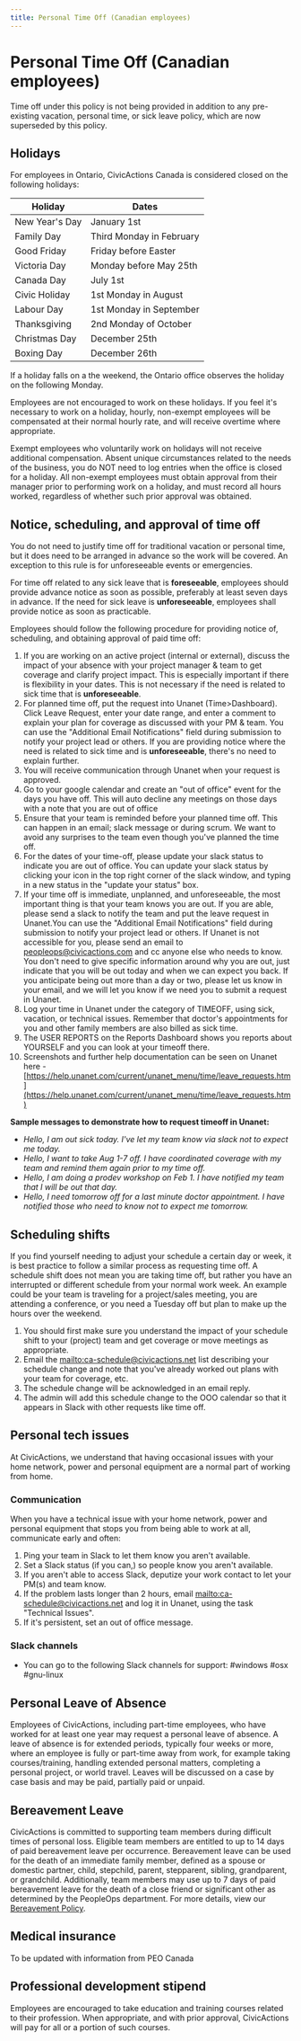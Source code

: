 ```yaml
---
title: Personal Time Off (Canadian employees)
---
```


# Personal Time Off (Canadian employees)

Time off under this policy is not being provided in addition to any pre-existing vacation, personal time, or sick leave policy, which are now superseded by this policy.

## Holidays

For employees in Ontario, CivicActions Canada is considered closed on the following holidays:

| Holiday        | Dates                    |
| -------------- | ------------------------ |
| New Year's Day | January 1st              |
| Family Day     | Third Monday in February |
| Good Friday    | Friday before Easter     |
| Victoria Day   | Monday before May 25th   |
| Canada Day     | July 1st                 |
| Civic Holiday  | 1st Monday in August     |
| Labour Day     | 1st Monday in September  |
| Thanksgiving   | 2nd Monday of October    |
| Christmas Day  | December 25th            |
| Boxing Day     | December 26th            |

If a holiday falls on a the weekend, the Ontario office observes the holiday on the following Monday.

Employees are not encouraged to work on these holidays. If you feel it's necessary to work on a holiday, hourly, non-exempt employees will be compensated at their normal hourly rate, and will receive overtime where appropriate.

Exempt employees who voluntarily work on holidays will not receive additional compensation. Absent unique circumstances related to the needs of the business, you do NOT need to log entries when the office is closed for a holiday. All non-exempt employees must obtain approval from their manager prior to performing work on a holiday, and must record all hours worked, regardless of whether such prior approval was obtained.

## Notice, scheduling, and approval of time off

You do not need to justify time off for traditional vacation or personal time, but it does need to be arranged in advance so the work will be covered. An exception to this rule is for unforeseeable events or emergencies.

For time off related to any sick leave that is **foreseeable**, employees should provide advance notice as soon as possible, preferably at least seven days in advance. If the need for sick leave is **unforeseeable**, employees shall provide notice as soon as practicable.

Employees should follow the following procedure for providing notice of, scheduling, and obtaining approval of paid time off:

1. If you are working on an active project (internal or external), discuss the impact of your absence with your project manager & team to get coverage and clarify project impact. This is especially important if there is flexibility in your dates. This is not necessary if the need is related to sick time that is **unforeseeable**.
1. For planned time off, put the request into Unanet (Time>Dashboard). Click Leave Request, enter your date range, and enter a comment to explain your plan for coverage as discussed with your PM & team. You can use the "Additional Email Notifications" field during submission to notify your project lead or others. If you are providing notice where the need is related to sick time and is **unforeseeable**, there's no need to explain further.
1. You will receive communication through Unanet when your request is approved.
1. Go to your google calendar and create an "out of office" event for the days you have off. This will auto decline any meetings on those days with a note that you are out of office
1. Ensure that your team is reminded before your planned time off. This can happen in an email; slack message or during scrum. We want to avoid any surprises to the team even though you've planned the time off.
1. For the dates of your time-off, please update your slack status to indicate you are out of office. You can update your slack status by clicking your icon in the top right corner of the slack window, and typing in a new status in the "update your status" box.
1. If your time off is immediate, unplanned, and unforeseeable, the most important thing is that your team knows you are out. If you are able, please send a slack to notify the team and put the leave request in Unanet.You can use the "Additional Email Notifications" field during submission to notify your project lead or others.
    If Unanet is not accessible for you, please send an email to [peopleops@civicactions.com](mailto:peopleops@civicactions.com) and cc anyone else who needs to know. You don't need to give specific information around why you are out, just indicate that you will be out today and when we can expect you back. If you anticipate being out more than a day or two, please let us know in your email, and we will let you know if we need you to submit a request in Unanet.
1. Log your time in Unanet under the category of TIMEOFF, using sick, vacation, or technical issues. Remember that doctor's appointments for you and other family members are also billed as sick time.
1. The USER REPORTS on the Reports Dashboard shows you reports about YOURSELF and you can look at your timeoff there.
1. Screenshots and further help documentation can be seen on Unanet here - [https://help.unanet.com/current/unanet_menu/time/leave_requests.htm](https://help.unanet.com/current/unanet_menu/time/leave_requests.htm)

**Sample messages to demonstrate how to request timeoff in Unanet:**

- _Hello, I am out sick today. I've let my team know via slack not to expect me today._
- _Hello, I want to take Aug 1-7 off. I have coordinated coverage with my team and remind them again prior to my time off._
- _Hello, I am doing a prodev workshop on Feb 1. I have notified my team that I will be out that day._
- _Hello, I need tomorrow off for a last minute doctor appointment. I have notified those who need to know not to expect me tomorrow._

## Scheduling shifts

If you find yourself needing to adjust your schedule a certain day or week, it is best practice to follow a similar process as requesting time off. A schedule shift does not mean you are taking time off, but rather you have an interrupted or different schedule from your normal work week. An example could be your team is traveling for a project/sales meeting, you are attending a conference, or you need a Tuesday off but plan to make up the hours over the weekend.

1. You should first make sure you understand the impact of your schedule shift to your (project) team and get coverage or move meetings as appropriate.
1. Email the <mailto:ca-schedule@civicactions.net> list describing your schedule change and note that you've already worked out plans with your team for coverage, etc.
1. The schedule change will be acknowledged in an email reply.
1. The admin will add this schedule change to the OOO calendar so that it appears in Slack with other requests like time off.

## Personal tech issues

At CivicActions, we understand that having occasional issues with your home network, power and personal equipment are a normal part of working from home.

### Communication

When you have a technical issue with your home network, power and personal equipment that stops you from being able to work at all, communicate early and often:

1. Ping your team in Slack to let them know you aren't available.
1. Set a Slack status (if you can,) so people know you aren't available.
1. If you aren't able to access Slack, deputize your work contact to let your PM(s) and team know.
1. If the problem lasts longer than 2 hours, email <mailto:ca-schedule@civicactions.net> and log it in Unanet, using the task "Technical Issues".
1. If it's persistent, set an out of office message.

### Slack channels

- You can go to the following Slack channels for support: #windows #osx #gnu-linux

## Personal Leave of Absence

Employees of CivicActions, including part-time employees, who have worked for at least one year may request a personal leave of absence. A leave of absence is for extended periods, typically four weeks or more, where an employee is fully or part-time away from work, for example taking courses/training, handling extended personal matters, completing a personal project, or world travel. Leaves will be discussed on a case by case basis and may be paid, partially paid or unpaid.

## Bereavement Leave

CivicActions is committed to supporting team members during difficult times of personal loss. Eligible team members are entitled to up to 14 days of paid bereavement leave per occurrence. Bereavement leave can be used for the death of an immediate family member, defined as a spouse or domestic partner, child, stepchild, parent, stepparent, sibling, grandparent, or grandchild. Additionally, team members may use up to 7 days of paid bereavement leave for the death of a close friend or significant other as determined by the PeopleOps department. For more details, view our [Bereavement Policy](https://docs.google.com/document/d/1qhWwqjestb0BBliwITOHUhGyPqt0T1J9NRAverkpJek/edit?usp=sharing).

## Medical insurance

To be updated with information from PEO Canada

## Professional development stipend

Employees are encouraged to take education and training courses related to their profession. When appropriate, and with prior approval, CivicActions will pay for all or a portion of such courses.
